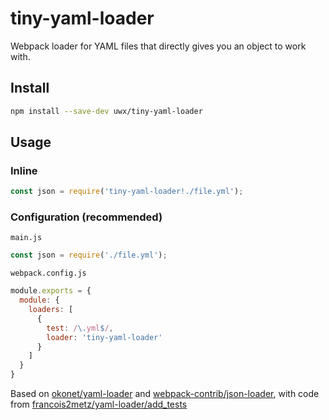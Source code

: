 # tiny-yaml-loader
Webpack loader for YAML files that directly gives you an object to work with.

## Install

```bash
npm install --save-dev uwx/tiny-yaml-loader
```

## Usage

### Inline

```js
const json = require('tiny-yaml-loader!./file.yml');
```

### Configuration (recommended)

`main.js`
```js
const json = require('./file.yml');
```

`webpack.config.js`
```js
module.exports = {
  module: {
    loaders: [
      {
        test: /\.yml$/,
        loader: 'tiny-yaml-loader'
      }
    ]
  }
}
```

Based on [okonet/yaml-loader](https://github.com/okonet/yaml-loader) and [webpack-contrib/json-loader](https://github.com/webpack-contrib/json-loader), with code from [francois2metz/yaml-loader/add_tests](https://github.com/francois2metz/yaml-loader/tree/add_tests)
